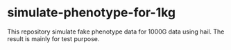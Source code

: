 # simulate-phenotype-for-1kg
This repository simulate fake phenotype data for 1000G data using hail.
The result is mainly for test purpose.
